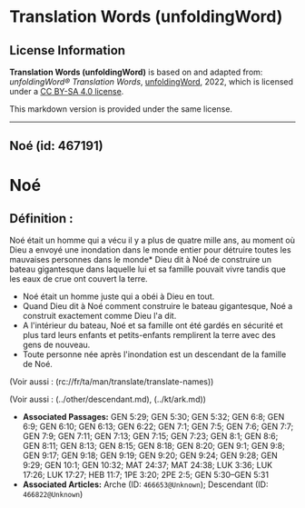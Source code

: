 # Translation Words (unfoldingWord)

## License Information

**Translation Words (unfoldingWord)** is based on and adapted from: _unfoldingWord® Translation Words_, [unfoldingWord](https://unfoldingword.org/utw), 2022, which is licensed under a [CC BY-SA 4.0 license](https://creativecommons.org/licenses/by-sa/4.0/legalcode.en).

This markdown version is provided under the same license.



--------------------------------

## Noé (id: 467191)

Noé
===

Définition :
------------

Noé était un homme qui a vécu il y a plus de quatre mille ans, au moment où Dieu a envoyé une inondation dans le monde entier pour détruire toutes les mauvaises personnes dans le monde\* Dieu dit à Noé de construire un bateau gigantesque dans laquelle lui et sa famille pouvait vivre tandis que les eaux de crue ont couvert la terre.

* Noé était un homme juste qui a obéi à Dieu en tout.
* Quand Dieu dit à Noé comment construire le bateau gigantesque, Noé a construit exactement comme Dieu l'a dit.
* A l'intérieur du bateau, Noé et sa famille ont été gardés en sécurité et plus tard leurs enfants et petits\-enfants remplirent la terre avec des gens de nouveau.
* Toute personne née après l'inondation est un descendant de la famille de Noé.

(Voir aussi : (rc://fr/ta/man/translate/translate\-names))

(Voir aussi : (../other/descendant.md), (../kt/ark.md))

* **Associated Passages:** GEN 5:29; GEN 5:30; GEN 5:32; GEN 6:8; GEN 6:9; GEN 6:10; GEN 6:13; GEN 6:22; GEN 7:1; GEN 7:5; GEN 7:6; GEN 7:7; GEN 7:9; GEN 7:11; GEN 7:13; GEN 7:15; GEN 7:23; GEN 8:1; GEN 8:6; GEN 8:11; GEN 8:13; GEN 8:15; GEN 8:18; GEN 8:20; GEN 9:1; GEN 9:8; GEN 9:17; GEN 9:18; GEN 9:19; GEN 9:20; GEN 9:24; GEN 9:28; GEN 9:29; GEN 10:1; GEN 10:32; MAT 24:37; MAT 24:38; LUK 3:36; LUK 17:26; LUK 17:27; HEB 11:7; 1PE 3:20; 2PE 2:5; GEN 5:30–GEN 5:31
* **Associated Articles:** Arche (ID: `466653@Unknown`); Descendant (ID: `466822@Unknown`)

